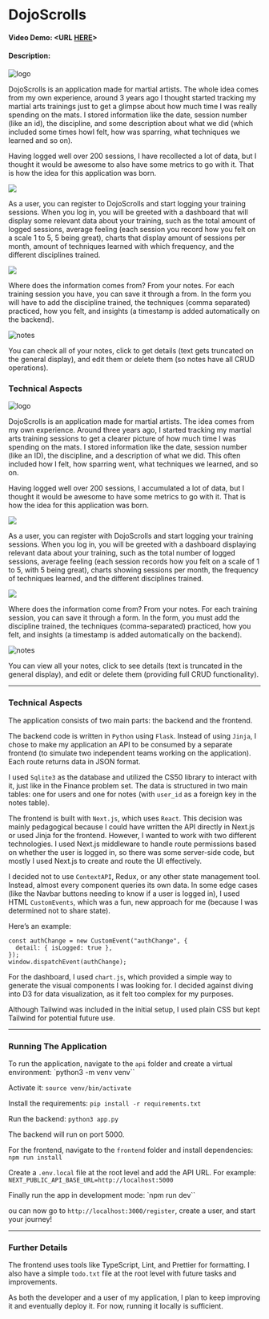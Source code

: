 # DojoScrolls
#### Video Demo:  <URL [HERE](https://www.youtube.com/watch?v=xwTVg_71zNM&ab_channel=CristobalHeiss)>

#### Description:

![logo](/frontend/public/light-background-logo.png)

DojoScrolls is an application made for martial artists. The whole idea comes from my own experience, around 3 years ago I thought started tracking my martial arts trainings just to get a glimpse about how much time I was really spending on the mats. I stored information like the date, session number (like an id), the discipline, and some description about what we did (which included some times howI felt, how was sparring, what techniques we learned and so on).

Having logged well over 200 sessions, I have recollected a lot of data, but I thought it would be awesome to also have some metrics to go with it. That is how the idea for this application was born.

![](/public/greeting.png)

As a user, you can register to DojoScrolls and start logging your training sessions. When you log in, you will be greeted with a dashboard that will display some relevant data about your training, such as the total amount of logged sessions, average feeling (each session you record how you felt on a scale 1 to 5, 5 being great), charts that display amount of sessions per month, amount of techniques learned with which frequency, and the different disciplines trained.

![](/public/charts-2.png)

Where does the information comes from? From your notes. For each training session you have, you can save it through a from. In the form you will have to add the discipline trained, the techniques (comma separated) practiced, how you felt, and insights (a timestamp is added automatically on the backend).

![notes](/public/notes.png)

You can check all of your notes, click to get details (text gets truncated on the general display), and edit them or delete them (so notes have all CRUD operations).

### Technical Aspects

![logo](/frontend/public/light-background-logo.png)

DojoScrolls is an application made for martial artists. The idea comes from my own experience. Around three years ago, I started tracking my martial arts training sessions to get a clearer picture of how much time I was spending on the mats. I stored information like the date, session number (like an ID), the discipline, and a description of what we did. This often included how I felt, how sparring went, what techniques we learned, and so on.

Having logged well over 200 sessions, I accumulated a lot of data, but I thought it would be awesome to have some metrics to go with it. That is how the idea for this application was born.

![](/public/greeting.png)

As a user, you can register with DojoScrolls and start logging your training sessions. When you log in, you will be greeted with a dashboard displaying relevant data about your training, such as the total number of logged sessions, average feeling (each session records how you felt on a scale of 1 to 5, with 5 being great), charts showing sessions per month, the frequency of techniques learned, and the different disciplines trained.

![](/public/charts-2.png)

Where does the information come from? From your notes. For each training session, you can save it through a form. In the form, you must add the discipline trained, the techniques (comma-separated) practiced, how you felt, and insights (a timestamp is added automatically on the backend).

![notes](/public/notes.png)

You can view all your notes, click to see details (text is truncated in the general display), and edit or delete them (providing full CRUD functionality).

---

### Technical Aspects

The application consists of two main parts: the backend and the frontend.

The backend code is written in `Python` using `Flask`. Instead of using `Jinja`, I chose to make my application an API to be consumed by a separate frontend (to simulate two independent teams working on the application). Each route returns data in JSON format.

I used `Sqlite3` as the database and utilized the CS50 library to interact with it, just like in the Finance problem set. The data is structured in two main tables: one for users and one for notes (with `user_id` as a foreign key in the notes table).

The frontend is built with `Next.js`, which uses `React`. This decision was mainly pedagogical because I could have written the API directly in Next.js or used Jinja for the frontend. However, I wanted to work with two different technologies. I used Next.js middleware to handle route permissions based on whether the user is logged in, so there was some server-side code, but mostly I used Next.js to create and route the UI effectively.

I decided not to use `ContextAPI`, Redux, or any other state management tool. Instead, almost every component queries its own data. In some edge cases (like the Navbar buttons needing to know if a user is logged in), I used HTML `CustomEvents`, which was a fun, new approach for me (because I was determined not to share state).

Here’s an example:

```tsx
const authChange = new CustomEvent("authChange", {
  detail: { isLogged: true },
});
window.dispatchEvent(authChange);
```
For the dashboard, I used `chart.js`, which provided a simple way to generate the visual components I was looking for. I decided against diving into D3 for data visualization, as it felt too complex for my purposes.

Although Tailwind was included in the initial setup, I used plain CSS but kept Tailwind for potential future use.

---

### Running The Application

To run the application, navigate to the `api` folder and create a virtual environment:
`python3 -m venv venv``

Activate it:
`source venv/bin/activate`

Install the requirements:
`pip install -r requirements.txt`

Run the backend:
`python3 app.py`

The backend will run on port 5000.

For the frontend, navigate to the `frontend` folder and install dependencies:
`npm run install`

Create a `.env.local` file at the root level and add the API URL. For example:
`NEXT_PUBLIC_API_BASE_URL=http://localhost:5000`

Finally run the app in development mode:
`npm run dev``

ou can now go to `http://localhost:3000/register`, create a user, and start your journey!

---

### Further Details

The frontend uses tools like TypeScript, Lint, and Prettier for formatting. I also have a simple `todo.txt` file at the root level with future tasks and improvements.

As both the developer and a user of my application, I plan to keep improving it and eventually deploy it. For now, running it locally is sufficient.



